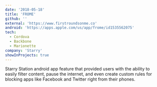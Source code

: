 ```yaml
---
date: '2018-05-18'
title: 'FROME'
github: ''
external: 'https://www.firstroundsonme.co'
android: 'https://apps.apple.com/us/app/frome/id1535562075'
tech:
  - Cordova
  - Backbone
  - Marionette
company: 'Starry'
showInProjects: true
---
```


Starry Station android app feature that provided users with the ability to easily filter content, pause the internet, and even create custom rules for blocking apps like Facebook and Twitter right from their phones.
